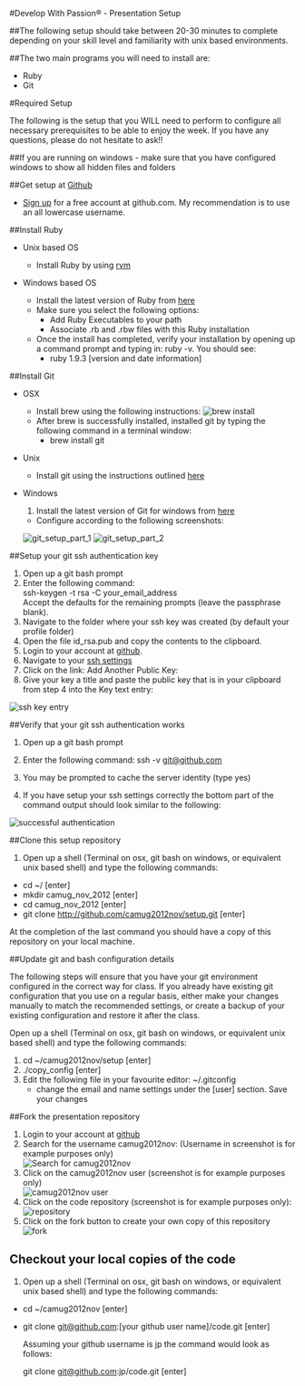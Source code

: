 #Develop With Passion® - Presentation Setup

##The following setup should take between 20-30 minutes to complete depending on your skill level and familiarity with unix based environments.

##The two main programs you will need to install are:

* Ruby
* Git 


#Required Setup

The following is the setup that you WILL need to perform to configure all necessary prerequisites to be able to enjoy the week. If you have any questions, please do not hesitate to ask!!

##If you are running on windows - make sure that you have configured windows to show all hidden files and folders

##Get setup at [Github](http://github.com)

* [Sign up](https://github.com/signup/free) for a free account at github.com. My recommendation is to use an all lowercase username.

##Install Ruby

* Unix based OS

  * Install Ruby by using [rvm](https://rvm.io/rvm/install/)

* Windows based OS

  * Install the latest version of Ruby from [here](http://rubyforge.org/frs/download.php/76054/rubyinstaller-1.9.3-p194.exe)
  * Make sure you select the following options:
    * Add Ruby Executables to your path
    * Associate .rb and .rbw files with this Ruby installation
  * Once the install has completed, verify your installation by opening up a command prompt and typing in: ruby -v. You should see:
    * ruby 1.9.3 [version and date information]

##Install Git

* OSX
  * Install brew using the following instructions:
  ![brew install](http://github.com/camug2012nov/setup/raw/master/images/brew_install.png)
  * After brew is successfully installed, installed git by typing the following command in a terminal window:
    * brew install git

* Unix
  * Install git using the instructions outlined [here](http://git-scm.com/book/en/Getting-Started-Installing-Git)

* Windows
  1. Install the latest version of Git for windows from [here](http://code.google.com/p/msysgit/downloads/detail?name=Git-1.7.11-preview20120710.exe&can=2&q=)

  * Configure according to the following screenshots:

  ![git_setup_part_1](http://github.com/camug2012nov/setup/raw/master/images/git_setup_part_1.png)
  ![git_setup_part_2](http://github.com/camug2012nov/setup/raw/master/images/git_setup_part_2.png)

##Setup your git ssh authentication key

1. Open up a git bash prompt
2. Enter the following command:    
   ssh-keygen -t rsa -C your_email_address  
   Accept the defaults for the remaining prompts  (leave the passphrase blank).  
3. Navigate to the folder where your ssh key was created (by default your profile folder)
4. Open the file id_rsa.pub and copy the contents to the clipboard.
5. Login to your account at [github](https://github.com/login).
6. Navigate to your [ssh settings](https://github.com/account/ssh)
7. Click on the link: Add Another Public Key:
8. Give your key a title and paste the public key that is in your clipboard from step 4 into the Key text entry:

![ssh key entry](http://github.com/camug2012nov/setup/raw/master/images/add_ssh_key.png)

##Verify that your git ssh authentication works

1. Open up a git bash prompt
2. Enter the following command:
   ssh -v git@github.com

3. You may be prompted to cache the server identity (type yes)
4. If you have setup your ssh settings correctly the bottom part of the command output should look similar to the following:

![successful authentication](http://github.com/camug2012nov/setup/raw/master/images/git_authentication.png)

##Clone this setup repository

1. Open up a shell (Terminal on osx, git bash on windows, or equivalent unix based shell) and type the following commands:
  * cd ~/ [enter]
  * mkdir camug_nov_2012 [enter]
  * cd camug_nov_2012 [enter]
  * git clone http://github.com/camug2012nov/setup.git [enter]

At the completion of the last command you should have a copy of this repository on your local machine.

##Update git and bash configuration details

The following steps will ensure that you have your git environment configured in the correct way for class. If you already have existing git configuration that you use on a regular basis, either make your changes manually to match the recommended settings, or create a backup of your existing configuration and restore it after the class.

Open up a shell (Terminal on osx, git bash on windows, or equivalent unix based shell) and type the following commands:

1. cd ~/camug2012nov/setup [enter]
2. ./copy_config [enter]
3. Edit the following file in your favourite editor: ~/.gitconfig 
    * change the email and name settings under the [user] section. Save your changes


##Fork the presentation repository

1. Login to your account at [github](https://github.com/login)
2. Search for the username camug2012nov: (Username in screenshot is for example purposes only)<br>![Search for camug2012nov](http://github.com/camug2012nov/setup/raw/master/images/github_search_for_develop_with_passion.png)
3. Click on the camug2012nov user (screenshot is for example purposes only)<br>![camug2012nov user](http://github.com/camug2012nov/setup/raw/master/images/github_developwithpassion_user.png)
4. Click on the code repository (screenshot is for example purposes only): ![repository](http://github.com/camug2012nov/setup/raw/master/images/github_shawaugp.png)
5. Click on the fork button to create your own copy of this repository <br>![fork](http://github.com/camug2012nov/setup/raw/master/images/github_fork.png)

## Checkout your local copies of the code

1. Open up a shell (Terminal on osx, git bash on windows, or equivalent unix based shell) and type the following commands:
  * cd ~/camug2012nov [enter]
  * git clone git@github.com:[your github user name]/code.git [enter]
    
    Assuming your github username is jp the command would look as follows:

    git clone git@github.com:jp/code.git [enter]
